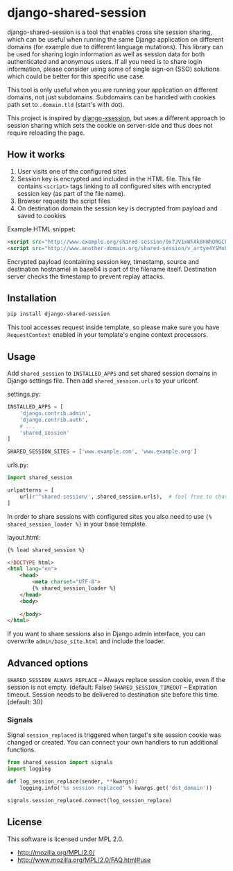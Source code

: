 # django-shared-session

django-shared-session is a tool that enables cross site session sharing, which can be useful when running the same Django
application on different domains (for example due to different language mutations). This library can be used for sharing login information as well as session data for both authenticated and anonymous users. If all you need is to share login information, please  consider using some of single sign-on (SSO) solutions which could be better for this specific use case. 

This tool is only useful when you are running your application on different domains, not just subdomains. Subdomains can be handled with cookies path set to `.domain.tld` (start's with dot).

This project is inspired by [django-xsession](https://github.com/badzong/django-xsession), but uses a different approach to session sharing which sets the cookie on server-side and thus does not require reloading the page.

## How it works

1. User visits one of the configured sites
2. Session key is encrypted and included in the HTML file. This file contains `<script>` tags linking to all configured sites with encrypted session key (as part of the file name).
3. Browser requests the script files
4. On destination domain the session key is decrypted from payload and saved to cookies

Example HTML snippet:
```html
<script src="http://www.example.org/shared-session/9x7JV1xWFAk8nWhORGCkO5O4zUSjVCR-2abQh7AnFRckiwk8adn6PVlCsdqX4SaTY2dde7S3YuM0ZchKsCuZZiYSZwVLtOA5IoUJRHDl74s4uBYQERQQQMh6T48WD883cFvAaI0XVKB1d5YVtZ7st7GIfxUv2kw6JqftQnFb7uhAOtbTrbdsVWdJEQYdBbweoQPRm9BiRodpk8oo6gpKKC434jPLnJX4-B31KhessmVrgC6_7AOjyZUypC52JXAEjZQm.js" async></script>
<script src="http://www.another-domain.org/shared-session/v_artye4YSMnbbqrrBzUqmIIBFArsMRIkH9vIBNqiEM3uMJQF2RMJtLifIaehbMxRG-ChyMB3gDyLTGmbtCOhs1ODcFAy0PdekJHlSoLR3xezvDCld0YBbfDoOQFVqPeTavHx2uF7X-6A5bWRtV19hg5kI4uFDKWHATCxm2EdXZPrkN23nX_2-PUfCufAQR3vJeJQRjSzj-FfX-qK9xxAeL1-rvUwJvb2bCvoqL0gCTMNBMSeXLMkjjlpXmmlAfGeU3C.js" async></script>
```
Encrypted payload (containing session key, timestamp, source and destination hostname) in base64 is part of the filename itself. Destination server checks the timestamp to prevent replay attacks.

## Installation

```sh
pip install django-shared-session
```

This tool accesses request inside template, so please make sure you have `RequestContext` enabled in your template's engine context processors.

## Usage
Add `shared_session` to `INSTALLED_APPS` and set shared session domains in Django settings file.
Then add `shared_session.urls` to your urlconf. 

settings.py:
```py
INSTALLED_APPS = [
    'django.contrib.admin',
    'django.contrib.auth',
    # ...
    'shared_session'
]

SHARED_SESSION_SITES = ['www.example.com', 'www.example.org']
```

urls.py:
```py
import shared_session

urlpatterns = [
    url(r'^shared-session/', shared_session.urls),  # feel free to change the base url
]
```

In order to share sessions with configured sites you also need to use `{% shared_session_loader %}` in your base template.

layout.html:
```html
{% load shared_session %}

<!DOCTYPE html>
<html lang="en">
    <head>
        <meta charset="UTF-8">
        {% shared_session_loader %}
    </head>
    <body>
        
    </body>
</html>
```

If you want to share sessions also in Django admin interface, you can overwrite `admin/base_site.html` and include the loader.

## Advanced options

`SHARED_SESSION_ALWAYS_REPLACE` – Always replace session cookie, even if the session is not empty. (default: False)
`SHARED_SESSION_TIMEOUT` – Expiration timeout. Session needs to be delivered to destination site before this time. (default: 30)

### Signals

Signal `session_replaced` is triggered when target's site session cookie was changed or created.
You can connect your own handlers to run additional functions.

```py
from shared_session import signals
import logging

def log_session_replace(sender, **kwargs):
    logging.info('%s session replaced' % kwargs.get('dst_domain'))

signals.session_replaced.connect(log_session_replace)
```

## License

This software is licensed under MPL 2.0.

- http://mozilla.org/MPL/2.0/
- http://www.mozilla.org/MPL/2.0/FAQ.html#use
